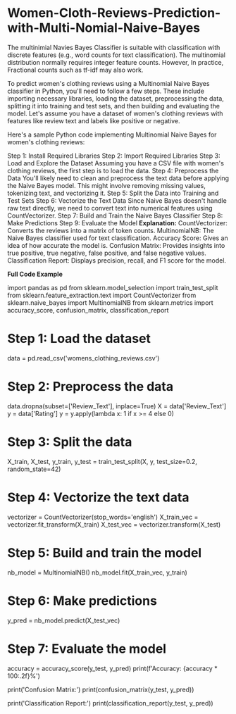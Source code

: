 # Women-Cloth-Reviews-Prediction-with-Multi-Nomial-Naive-Bayes
The multinimial Navies Bayes Classifier is suitable with classification with discrete features (e.g., word counts for text classification). The multinomial distribution normally requires integer feature counts. However, In practice, Fractional counts such as tf-idf may also work.

To predict women's clothing reviews using a Multinomial Naive Bayes classifier in Python, you'll need to follow a few steps. These include importing necessary libraries, loading the dataset, preprocessing the data, splitting it into training and test sets, and then building and evaluating the model. Let's assume you have a dataset of women's clothing reviews with features like review text and labels like positive or negative.

Here's a sample Python code implementing Multinomial Naive Bayes for women's clothing reviews:

Step 1: Install Required Libraries
Step 2: Import Required Libraries
Step 3: Load and Explore the Dataset
      Assuming you have a CSV file with women's clothing reviews, the first step is to load the data.
Step 4: Preprocess the Data
      You'll likely need to clean and preprocess the text data before applying the Naive Bayes model. This might involve removing missing values, tokenizing text, and vectorizing it.
Step 5: Split the Data into Training and Test Sets
Step 6: Vectorize the Text Data
     Since Naive Bayes doesn't handle raw text directly, we need to convert text into numerical features using CountVectorizer.
Step 7: Build and Train the Naive Bayes Classifier
Step 8: Make Predictions
Step 9: Evaluate the Model
**Explanation:**
CountVectorizer: Converts the reviews into a matrix of token counts.
MultinomialNB: The Naive Bayes classifier used for text classification.
Accuracy Score: Gives an idea of how accurate the model is.
Confusion Matrix: Provides insights into true positive, true negative, false positive, and false negative values.
Classification Report: Displays precision, recall, and F1 score for the model.

**Full Code Example**

import pandas as pd
from sklearn.model_selection import train_test_split
from sklearn.feature_extraction.text import CountVectorizer
from sklearn.naive_bayes import MultinomialNB
from sklearn.metrics import accuracy_score, confusion_matrix, classification_report

# Step 1: Load the dataset
data = pd.read_csv('womens_clothing_reviews.csv')

# Step 2: Preprocess the data
data.dropna(subset=['Review_Text'], inplace=True)
X = data['Review_Text']
y = data['Rating']
y = y.apply(lambda x: 1 if x >= 4 else 0)

# Step 3: Split the data
X_train, X_test, y_train, y_test = train_test_split(X, y, test_size=0.2, random_state=42)

# Step 4: Vectorize the text data
vectorizer = CountVectorizer(stop_words='english')
X_train_vec = vectorizer.fit_transform(X_train)
X_test_vec = vectorizer.transform(X_test)

# Step 5: Build and train the model
nb_model = MultinomialNB()
nb_model.fit(X_train_vec, y_train)

# Step 6: Make predictions
y_pred = nb_model.predict(X_test_vec)

# Step 7: Evaluate the model
accuracy = accuracy_score(y_test, y_pred)
print(f'Accuracy: {accuracy * 100:.2f}%')

print('Confusion Matrix:')
print(confusion_matrix(y_test, y_pred))

print('Classification Report:')
print(classification_report(y_test, y_pred))

